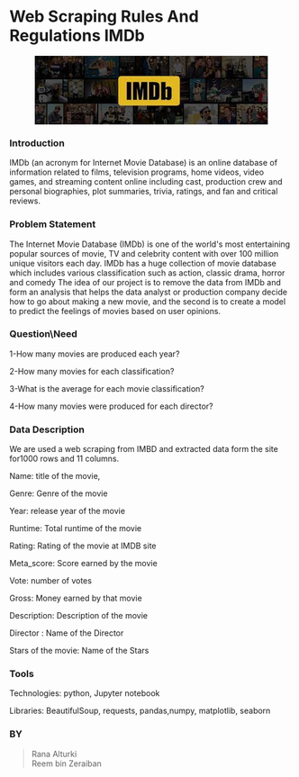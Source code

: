 # Web Scraping Rules And Regulations IMDb




<center><img align="center" src="IMDb.jpg"></center>




### Introduction

IMDb (an acronym for Internet Movie Database) is an online database of information related to films, television programs, home videos, video games, and streaming content online including cast, production crew and personal biographies, plot summaries, trivia, ratings, and fan and critical reviews.



### Problem Statement  

The Internet Movie Database (IMDb) is one of the world's most entertaining popular sources of movie, TV and celebrity content with over 100 million unique visitors each day.
IMDb has a huge collection of movie database which includes various   classification such as action, classic drama, horror and comedy
The idea of our project is to remove the data from IMDb and form an analysis that helps the data analyst or production company decide how to go about making a new movie, and the second is to create a model to predict the feelings of movies based on user opinions.


### Question\Need

1-How many movies are produced each year?


2-How many movies for each classification?


3-What is the average for each movie classification?


4-How many movies were produced for each director?


### Data Description 

We are used a web scraping from IMBD and extracted data form the site for1000 rows and 11 columns.

Name: title of the movie,

Genre: Genre of the movie

Year: release year of the movie

Runtime: Total runtime of the movie

Rating: Rating of the movie at IMDB site

Meta_score: Score earned by the movie

Vote: number of votes

Gross: Money earned by that movie

Description: Description of the movie 

Director : Name of the Director

Stars of the movie: Name of the Stars



### Tools

Technologies: python, Jupyter notebook 

Libraries: BeautifulSoup, requests, pandas,numpy, matplotlib, seaborn



### BY
>Rana Alturki  
>Reem bin Zeraiban

